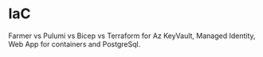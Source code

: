 # IaC
Farmer vs Pulumi vs Bicep vs Terraform for Az KeyVault, Managed Identity, Web App for containers and PostgreSql.

